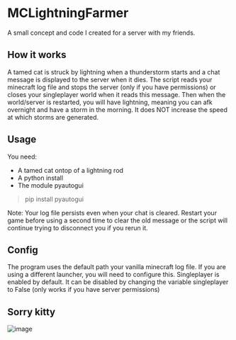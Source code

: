 # MCLightningFarmer
A small concept and code I created for a server with my friends.

## How it works
A tamed cat is struck by lightning when a thunderstorm starts and a chat message is displayed to the server when it dies. The script reads your minecraft log file and stops the server (only if you have permissions) or closes your singleplayer world when it reads this message. Then when the world/server is restarted, you will have lightning, meaning you can afk overnight and have a storm in the morning. It does NOT increase the speed at which storms are generated.

## Usage
You need:

- A tamed cat ontop of a lightning rod
- A python install
- The module pyautogui
> pip install pyautogui

Note: Your log file persists even when your chat is cleared. Restart your game before using a second time to clear the old message or the script will continue trying to disconnect you if you rerun it.

## Config
The program uses the default path your vanilla minecraft log file. If you are using a different launcher, you will need to configure this.
Singleplayer is enabled by default. It can be disabled by changing the variable singleplayer to False (only works if you have server permissions)

## Sorry kitty
![image](https://github.com/user-attachments/assets/f66a8485-cafd-4865-8963-1bdc32ae8aa1)
